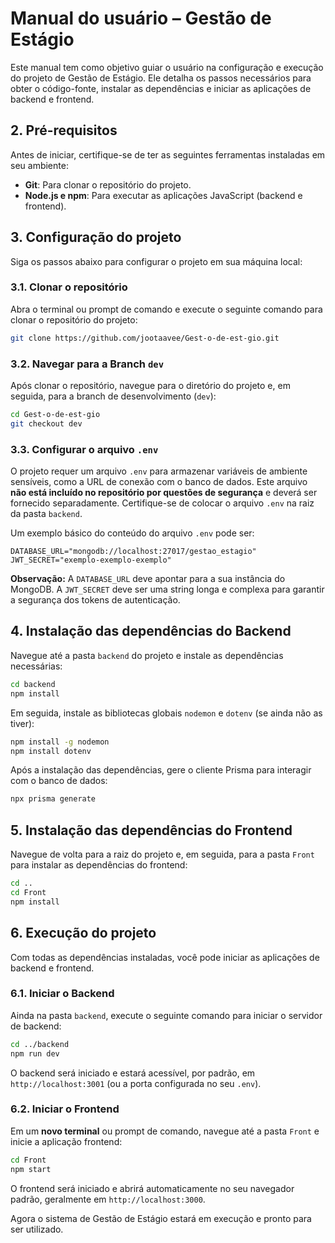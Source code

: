 
# Manual do usuário – Gestão de Estágio

Este manual tem como objetivo guiar o usuário na configuração e execução do projeto de Gestão de Estágio. Ele detalha os passos necessários para obter o código-fonte, instalar as dependências e iniciar as aplicações de backend e frontend.

## 2. Pré-requisitos

Antes de iniciar, certifique-se de ter as seguintes ferramentas instaladas em seu ambiente:

- **Git**: Para clonar o repositório do projeto.
- **Node.js e npm**: Para executar as aplicações JavaScript (backend e frontend).

## 3. Configuração do projeto

Siga os passos abaixo para configurar o projeto em sua máquina local:

### 3.1. Clonar o repositório

Abra o terminal ou prompt de comando e execute o seguinte comando para clonar o repositório do projeto:

```bash
git clone https://github.com/jootaavee/Gest-o-de-est-gio.git
```

### 3.2. Navegar para a Branch `dev`

Após clonar o repositório, navegue para o diretório do projeto e, em seguida, para a branch de desenvolvimento (`dev`):

```bash
cd Gest-o-de-est-gio
git checkout dev
```

### 3.3. Configurar o arquivo `.env`

O projeto requer um arquivo `.env` para armazenar variáveis de ambiente sensíveis, como a URL de conexão com o banco de dados. Este arquivo **não está incluído no repositório por questões de segurança** e deverá ser fornecido separadamente. Certifique-se de colocar o arquivo `.env` na raiz da pasta `backend`.

Um exemplo básico do conteúdo do arquivo `.env` pode ser:

```
DATABASE_URL="mongodb://localhost:27017/gestao_estagio"
JWT_SECRET="exemplo-exemplo-exemplo"
```

**Observação:** A `DATABASE_URL` deve apontar para a sua instância do MongoDB. A `JWT_SECRET` deve ser uma string longa e complexa para garantir a segurança dos tokens de autenticação.

## 4. Instalação das dependências do Backend

Navegue até a pasta `backend` do projeto e instale as dependências necessárias:

```bash
cd backend
npm install
```

Em seguida, instale as bibliotecas globais `nodemon` e `dotenv` (se ainda não as tiver):

```bash
npm install -g nodemon
npm install dotenv
```

Após a instalação das dependências, gere o cliente Prisma para interagir com o banco de dados:

```bash
npx prisma generate
```

## 5. Instalação das dependências do Frontend

Navegue de volta para a raiz do projeto e, em seguida, para a pasta `Front` para instalar as dependências do frontend:

```bash
cd ..
cd Front
npm install
```

## 6. Execução do projeto

Com todas as dependências instaladas, você pode iniciar as aplicações de backend e frontend.

### 6.1. Iniciar o Backend

Ainda na pasta `backend`, execute o seguinte comando para iniciar o servidor de backend:

```bash
cd ../backend
npm run dev
```

O backend será iniciado e estará acessível, por padrão, em `http://localhost:3001` (ou a porta configurada no seu `.env`).

### 6.2. Iniciar o Frontend

Em um **novo terminal** ou prompt de comando, navegue até a pasta `Front` e inicie a aplicação frontend:

```bash
cd Front
npm start
```

O frontend será iniciado e abrirá automaticamente no seu navegador padrão, geralmente em `http://localhost:3000`.

Agora o sistema de Gestão de Estágio estará em execução e pronto para ser utilizado.


